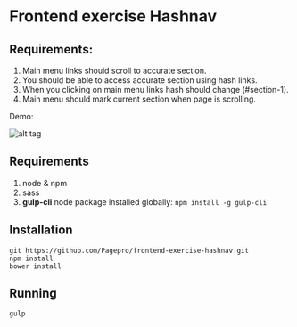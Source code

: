 # Frontend exercise Hashnav

## Requirements:

1. Main menu links should scroll to accurate section.
2. You should be able to access accurate section using hash links.
3. When you clicking on main menu links hash should change (#section-1).
4. Main menu should mark current section when page is scrolling.

Demo:

![alt tag](https://raw.githubusercontent.com/Pagepro/frontend-exercise-hashnav/master/hash-demo.gif)

## Requirements
1. node & npm
2. sass
3. **gulp-cli** node package installed globally:
`npm install -g gulp-cli`

## Installation

```shell
git https://github.com/Pagepro/frontend-exercise-hashnav.git
npm install
bower install
```

## Running

```shell
gulp
```